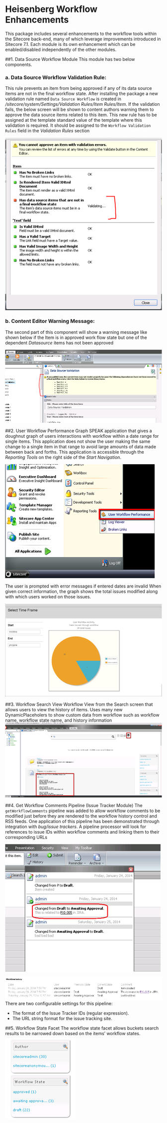 # Heisenberg Workflow Enhancements

This package includes several enhancements to the workflow tools within the Sitecore back-end, many of which leverage improvements introduced in Sitecore 7.1.  Each module is its own enhancement which can be enabled/disabled independently of the other modules.

##1. Data Source Workflow Module
This module has two below components. 
### a. Data Source Workflow Validation Rule:
 This rule prevents an item from being approved if any of its data source items are not in the final workflow state. After installing the package a new validation rule named `Data Source Workflow` is created in */sitecore/system/Settings/Validation Rules/Item Rules/Item*.  If the validation fails, the below screen will be shown to content authors warning them to approve the data source items related to this item. This new rule has to be assigned at the template standard value of the template where this validation is required. It should be assigned to the `Workflow Validation Rules` field in the *Validation Rules* section

![](doc/Datasource_workflow_val_1.png)

### b. Content Editor Warning Message:
 The second part of this component will show a warning message like shown below if the Item is in approved work flow state but one of the dependent *Datasource* items has not been approved

![](doc/Datasource_workflow_val_2.png)

##2. User Workflow Performance Graph
SPEAK application that gives a doughnut graph of users interactions with workflow within a date range for single items. 
This application does not show the user making the same change to a single item in that range to avoid large amounts of data made between back and forths.
This application is accessible through the *Reporting Tools* on the right side of the *Start Navigation*.

![](doc/performance_graph.png)

The user is prompted with error messages if entered dates are invalid
When given correct information, the graph shows the total issues modified along with which users worked on those issues.

![](doc/performance_graph_1.png)

##3. Workflow Search View
Workflow View from the Search screen that allows users to view the history of items. Uses many new DynamicPlaceholers to show custom data from workflow such as workflow name, workflow state name, and history information
![](doc/workflow_search_view.png)

##4. Get Workflow Comments Pipeline (Issue Tracker Module)
The `getWorkflowComments` pipeline was added to allow workflow comments to be modified just before they are rendered to the workflow history control and RSS feeds.
One application of this pipeline has been demonstrated through integration with *bug/issue trackers*.  A pipeline processor will look for references to issue IDs within workflow comments and linking them to their corresponding URLs

![](doc/workflow_comments.png)

![](doc/workflow_history.png)
There are two configurable settings for this pipeline:
 - The format of the Issue Tracker IDs (regular expression).
 - The URL string format for the issue tracking site.

##5. Workflow State Facet
The workflow state facet allows buckets search results to be narrowed down based on the items’ workflow states.
![](doc/workflow_state.png)
